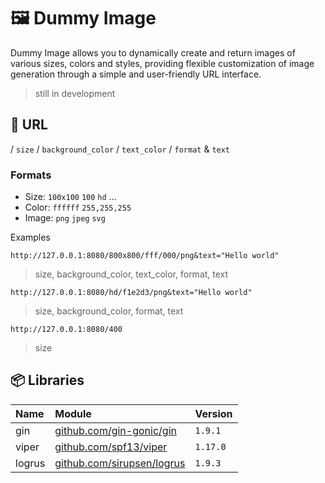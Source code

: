 # 🖼️ Dummy Image

Dummy Image allows you to dynamically create and return images of various sizes, colors and styles, providing flexible customization of image generation through a simple and user-friendly URL interface.

> still in development

## 📃 URL

/ `size` / `background_color` / `text_color` / `format` & `text`

### Formats

- Size: `100x100` `100` `hd` ...
- Color: `ffffff` `255,255,255`
- Image: `png` `jpeg` `svg`

Examples

```
http://127.0.0.1:8080/800x800/fff/000/png&text="Hello world"
```

> size, background_color, text_color, format, text

```
http://127.0.0.1:8080/hd/f1e2d3/png&text="Hello world"
```

> size, background_color, format, text

```
http://127.0.0.1:8080/400
```

> size

## 📦 Libraries

| Name   | Module                                                           | Version  |
| :----- | :--------------------------------------------------------------- | :------- |
| gin    | [github.com/gin-gonic/gin](https://github.com/gin-gonic/gin)     | `1.9.1`  |
| viper  | [github.com/spf13/viper](https://github.com/spf13/viper)         | `1.17.0` |
| logrus | [github.com/sirupsen/logrus](https://github.com/sirupsen/logrus) | `1.9.3`  |
